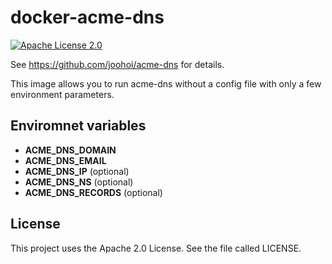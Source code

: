 # docker-acme-dns
[![Apache License 2.0](https://img.shields.io/github/license/LolHens/docker-acme-dns.svg?maxAge=3600)](https://www.apache.org/licenses/LICENSE-2.0)

See https://github.com/joohoi/acme-dns for details.

This image allows you to run acme-dns without a config file with only a few environment parameters.

## Enviromnet variables
- **ACME_DNS_DOMAIN**
- **ACME_DNS_EMAIL**
- **ACME_DNS_IP** (optional)
- **ACME_DNS_NS** (optional)
- **ACME_DNS_RECORDS** (optional)

## License
This project uses the Apache 2.0 License. See the file called LICENSE.
